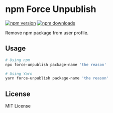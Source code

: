 # npm Force Unpublish

[![npm version][npm-v-src]][npm-href]
[![npm downloads][npm-dw-src]][npm-href]

Remove npm package from user profile.

## Usage

```bash
# Using npm
npx force-unpublish package-name 'the reason'

# Using Yarn
yarn force-unpublish package-name 'the reason'
```

## License

MIT License

[npm-v-src]: https://badgen.net/npm/v/force-unpublish
[npm-dw-src]: https://badgen.net/npm/dw/force-unpublish
[npm-href]: https://www.npmjs.com/package/force-unpublish
